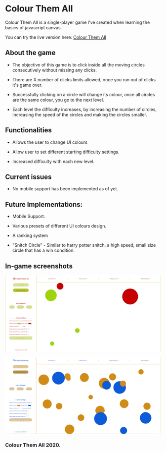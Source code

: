 # Colour Them All

Colour Them All is a single-player game I've created when learning the basics of javascript canvas.

You can try the live version here: [Colour Them All](https://upbeat-hopper-d62a44.netlify.app)

## About the game

* The objective of this game is to click inside all the moving circles consecutively without missing any clicks.

* There are X number of clicks limits allowed, once you run out of clicks it's game over.

* Successfully clicking on a circle will change its colour, once all circles are the same colour, you go to the next level.

* Each level the difficulty increases, by increasing the number of circles, increasing the speed of the circles and making the circles smaller.

## Functionalities

* Allows the user to change UI colours

* Allow user to set different starting difficulty settings.

* Increased difficulty with each new level.

## Current issues

* No mobile support has been implemented as of yet.

## Future Implementations:

* Mobile Support.

* Various presets of different UI colours design.

* A ranking system

* "Snitch Circle" - Similar to harry potter snitch, a high speed, small size circle that has a win condition.

## In-game screenshots

![Colour Them All in-game screenshot 1](./screenshot1.png "Colour Them all in-game screenshot 1")


![Colour Them All in-game screenshot 2](./screenshot2.png "Colour Them all in-game screenshot 2")

### Colour Them All 2020.
